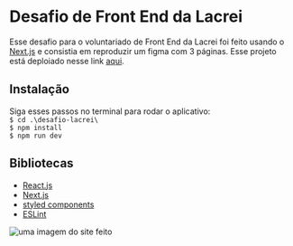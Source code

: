 # Desafio de Front End da Lacrei

Esse desafio para o voluntariado de Front End da Lacrei foi feito usando o [Next.js](https://nextjs.org/docs/getting-started) e consistia em reproduzir um figma com 3 páginas. Esse projeto está deploiado nesse link [aqui](https://desafio-lacrei-psi.vercel.app/).

## Instalação
Siga esses passos no terminal para rodar o aplicativo:<br>
``$ cd .\desafio-lacrei\``<br>
``$ npm install``<br>
``$ npm run dev``

## Bibliotecas
- [React.js](https://reactjs.org/)
- [Next.js](https://nextjs.org/docs/getting-started)
- [styled components](https://styled-components.com/docs)
- [ESLint](https://eslint.org/docs/latest/user-guide/getting-started)

![uma imagem do site feito](https://hcti.io/v1/image/296a31fd-542c-4d9b-8a8c-53948bab2aa3)
